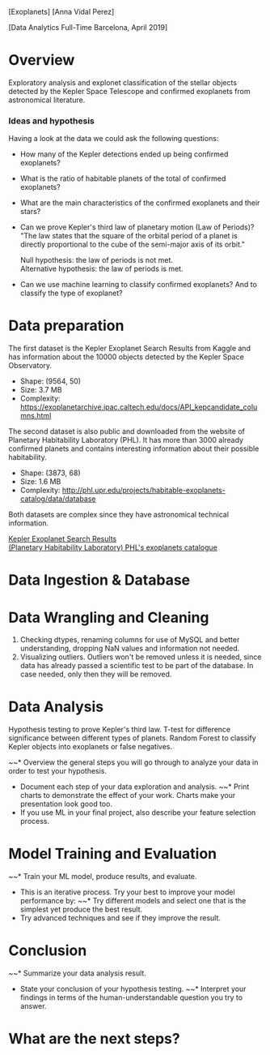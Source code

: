 [Exoplanets] [Anna Vidal Perez]

[Data Analytics Full-Time Barcelona, April 2019]

# Overview

Exploratory analysis and explonet classification of the stellar objects detected by the Kepler Space Telescope and confirmed exoplanets from astronomical literature.

### Ideas and hypothesis

Having a look at the data we could ask the following questions:

* How many of the Kepler detections ended up being confirmed exoplanets?
* What is the ratio of habitable planets of the total of confirmed exoplanets?
* What are the main characteristics of the confirmed exoplanets and their stars?
* Can we prove Kepler's third law of planetary motion (Law of Periods)?
"The law states that the square of the orbital period of a planet is directly proportional to the cube of the semi-major axis of its orbit."

    Null hypothesis: the law of periods is not met.  
    Alternative hypothesis: the law of periods is met.

* Can we use machine learning to classify confirmed exoplanets? And to classify the type of exoplanet?



# Data preparation

The first dataset is the Kepler Exoplanet Search Results from Kaggle and has information about the 10000 objects detected by the Kepler Space Observatory. 
* Shape: (9564, 50)
* Size: 3.7 MB
* Complexity: https://exoplanetarchive.ipac.caltech.edu/docs/API_kepcandidate_columns.html

The second dataset is also public and downloaded from the website of Planetary Habitability Laboratory (PHL). It has more than 3000 already confirmed planets and contains interesting information about their possible habitability.
* Shape: (3873, 68)
* Size: 1.6 MB
* Complexity: http://phl.upr.edu/projects/habitable-exoplanets-catalog/data/database

Both datasets are complex since they have astronomical technical information. 

[Kepler Exoplanet Search Results](https://www.kaggle.com/nasa/kepler-exoplanet-search-results)  
[(Planetary Habitability Laboratory) PHL's exoplanets catalogue](http://phl.upr.edu/projects/habitable-exoplanets-catalog/data/database)

# Data Ingestion & Database


# Data Wrangling and Cleaning

1. Checking dtypes, renaming columns for use of MySQL and better understanding, dropping NaN values and information not needed.
2. Visualizing outliers. Outliers won't be removed unless it is needed, since data has already passed a scientific test to be part of the database. In case needed, only then they will be removed. 

# Data Analysis

Hypothesis testing to prove Kepler's third law.
T-test for difference significance between different types of planets.
Random Forest to classify Kepler objects into exoplanets or false negatives.

~~* Overview the general steps you will go through to analyze your data in order to test your hypothesis.
* Document each step of your data exploration and analysis.
~~* Print charts to demonstrate the effect of your work. Charts make your presentation look good too.
* If you use ML in your final project, also describe your feature selection process.

# Model Training and Evaluation

~~* Train your ML model, produce results, and evaluate.
* This is an iterative process. Try your best to improve your model performance by:
~~* Try different models and select one that is the simplest yet produce the best result.
* Try advanced techniques and see if they improve the result.

# Conclusion

~~* Summarize your data analysis result.
* State your conclusion of your hypothesis testing.
~~* Interpret your findings in terms of the human-understandable question you try to answer.

# What are the next steps?




